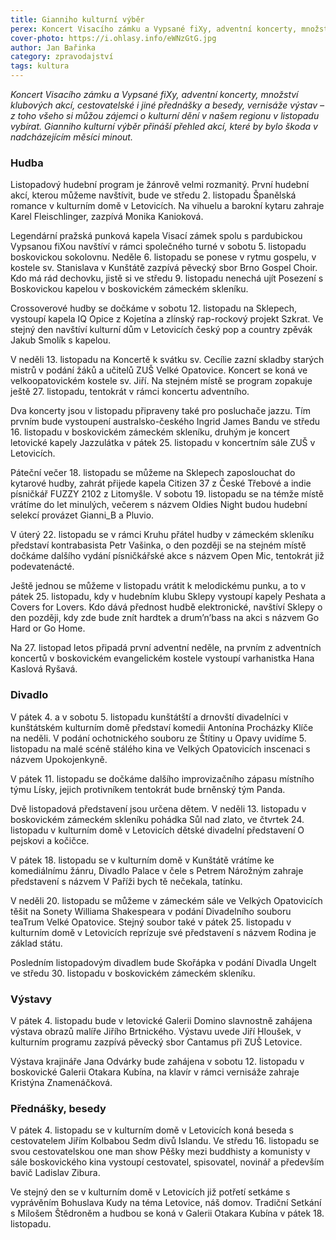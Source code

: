 ```yaml
---
title: Gianniho kulturní výběr
perex: Koncert Visacího zámku a Vypsané fiXy, adventní koncerty, množství klubových akcí, cestovatelské i jiné přednášky a besedy, vernisáže výstav – z toho všeho si můžou zájemci o kulturní dění v našem regionu v listopadu vybírat.
cover-photo: https://i.ohlasy.info/eWNzGtG.jpg
author: Jan Bařinka
category: zpravodajství
tags: kultura
---
```


*Koncert Visacího zámku a Vypsané fiXy, adventní koncerty, množství klubových akcí, cestovatelské i jiné přednášky a besedy, vernisáže výstav – z toho všeho si můžou zájemci o kulturní dění v našem regionu v listopadu vybírat. Gianniho kulturní výběr přináší přehled akcí, které by bylo škoda v nadcházejícím měsíci minout.*

### Hudba

Listopadový hudební program je žánrově velmi rozmanitý. První hudební akcí, kterou můžeme navštívit, bude ve středu 2. listopadu Španělská romance v kulturním domě v Letovicích. Na vihuelu a barokní kytaru zahraje Karel Fleischlinger, zazpívá Monika Kanioková.

Legendární pražská punková kapela Visací zámek spolu s pardubickou Vypsanou fiXou navštíví v rámci společného turné v sobotu 5. listopadu boskovickou sokolovnu. Neděle 6. listopadu se ponese v rytmu gospelu, v kostele sv. Stanislava v Kunštátě zazpívá pěvecký sbor Brno Gospel Choir. Kdo má rád dechovku, jistě si ve středu 9. listopadu nenechá ujít Posezení s Boskovickou kapelou v boskovickém zámeckém skleníku.

Crossoverové hudby se dočkáme v sobotu 12. listopadu na Sklepech, vystoupí kapela IQ Opice z Kojetína a zlínský rap-rockový projekt Szkrat. Ve stejný den navštíví kulturní dům v Letovicích český pop a country zpěvák Jakub Smolík s kapelou.

V neděli 13. listopadu na Koncertě k svátku sv. Cecílie zazní skladby starých mistrů v podání žáků a učitelů ZUŠ Velké Opatovice. Koncert se koná ve velkoopatovickém kostele sv. Jiří. Na stejném místě se program zopakuje ještě 27. listopadu, tentokrát v rámci koncertu adventního.

Dva koncerty jsou v listopadu připraveny také pro posluchače jazzu. Tím prvním bude vystoupení australsko-českého Ingrid James Bandu ve středu 16. listopadu v boskovickém zámeckém skleníku, druhým je koncert letovické kapely Jazzulátka v pátek 25. listopadu v koncertním sále ZUŠ v Letovicích.

Páteční večer 18. listopadu se můžeme na Sklepech zaposlouchat do kytarové hudby, zahrát přijede kapela Citizen 37 z České Třebové a indie písničkář FUZZY 2102 z Litomyšle. V sobotu 19. listopadu se na témže místě vrátíme do let minulých, večerem s názvem Oldies Night budou hudební selekcí provázet Gianni_B a Pluvio.

V úterý 22. listopadu se v rámci Kruhu přátel hudby v zámeckém skleníku představí kontrabasista Petr Vašinka, o den později se na stejném místě dočkáme dalšího vydání písničkářské akce s názvem Open Mic, tentokrát již podevatenácté.

Ještě jednou se můžeme v listopadu vrátit k melodickému punku, a to v pátek 25. listopadu, kdy v hudebním klubu Sklepy vystoupí kapely Peshata a Covers for Lovers. Kdo dává přednost hudbě elektronické, navštíví Sklepy o den později, kdy zde bude znít hardtek a drum’n’bass na akci s názvem Go Hard or Go Home.

Na 27. listopad letos připadá první adventní neděle, na prvním z adventních koncertů v boskovickém evangelickém kostele vystoupí varhanistka Hana Kaslová Ryšavá.

### Divadlo

V pátek 4. a v sobotu 5. listopadu kunštátští a drnovští divadelníci v kunštátském kulturním domě představí komedii Antonína Procházky Klíče na neděli. V podání ochotnického souboru ze Štítiny u Opavy uvidíme 5. listopadu na malé scéně stálého kina ve Velkých Opatovicích inscenaci s názvem Upokojenkyně.

V pátek 11. listopadu se dočkáme dalšího improvizačního zápasu místního týmu Lísky, jejich protivníkem tentokrát bude brněnský tým Panda.

Dvě listopadová představení jsou určena dětem. V neděli 13. listopadu v boskovickém zámeckém skleníku pohádka Sůl nad zlato, ve čtvrtek 24. listopadu v kulturním domě v Letovicích dětské divadelní představení O pejskovi a kočičce.

V pátek 18. listopadu se v kulturním domě v Kunštátě vrátíme ke komediálnímu žánru, Divadlo Palace v čele s Petrem Nárožným zahraje představení s názvem V Paříži bych tě nečekala, tatínku.

V neděli 20. listopadu se můžeme v zámeckém sále ve Velkých Opatovicích těšit na Sonety Williama Shakespeara v podání Divadelního souboru teaTrum Velké Opatovice. Stejný soubor také v pátek 25. listopadu v kulturním domě v Letovicích reprízuje své představení s názvem Rodina je základ státu.

Posledním listopadovým divadlem bude Skořápka v podání Divadla Ungelt ve středu 30. listopadu v boskovickém zámeckém skleníku.

### Výstavy

V pátek 4. listopadu bude v letovické Galerii Domino slavnostně zahájena výstava obrazů malíře Jiřího Brtnického. Výstavu uvede Jiří Hloušek, v kulturním programu zazpívá pěvecký sbor Cantamus při ZUŠ Letovice.

Výstava krajináře Jana Odvárky bude zahájena v sobotu 12. listopadu v boskovické Galerii Otakara Kubína, na klavír v rámci vernisáže zahraje Kristýna Znamenáčková.

### Přednášky, besedy

V pátek 4. listopadu se v kulturním domě v Letovicích koná beseda s cestovatelem Jiřím Kolbabou Sedm divů Islandu. Ve středu 16. listopadu se svou cestovatelskou one man show Pěšky mezi buddhisty a komunisty v sále boskovického kina vystoupí cestovatel, spisovatel, novinář a především bavič Ladislav Zibura.

Ve stejný den se v kulturním domě v Letovicích již potřetí setkáme s vyprávěním Bohuslava Kudy na téma Letovice, náš domov. Tradiční Setkání s Milošem Štědroněm a hudbou se koná v Galerii Otakara Kubína v pátek 18. listopadu.
